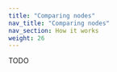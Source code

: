 ```yaml
---
title: "Comparing nodes"
nav_title: "Comparing nodes"
nav_section: How it works
weight: 26
---
```


TODO